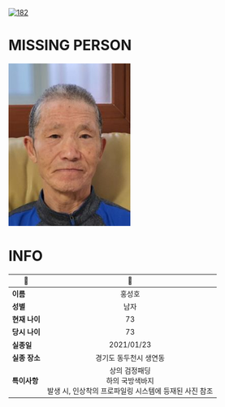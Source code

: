 [![182](https://img.shields.io/badge/%EC%8B%A4%EC%A2%85%EC%8B%A0%EA%B3%A0%EB%8A%94%20%EA%B5%AD%EB%B2%88%EC%97%86%EC%9D%B4-182-blue)](http://safe182.go.kr/index.do)

# MISSING PERSON

<img src="./missing_person.jpg">

# INFO

|🔑|💎|
|--|:--:|
|**이름**|홍성호|
|**성별**|남자|
|**현재 나이**|73|
|**당시 나이**|73|
|**실종일**|2021/01/23|
|**실종 장소**|경기도 동두천시 생연동 |
|**특이사항**|상의 검정패딩</br>하의 국방색바지</br>발생 시, 인상착의 프로파일링 시스템에 등재된 사진 참조|
